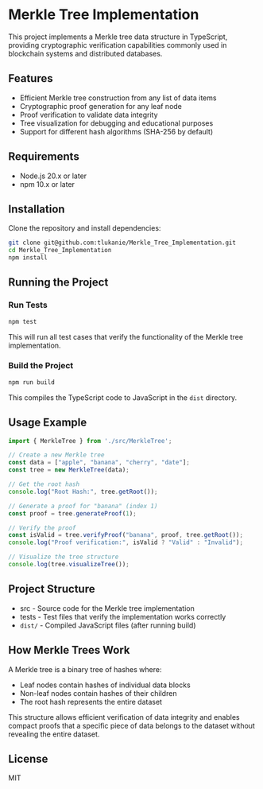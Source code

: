 # Merkle Tree Implementation

This project implements a Merkle tree data structure in TypeScript, providing cryptographic verification capabilities commonly used in blockchain systems and distributed databases.

## Features

- Efficient Merkle tree construction from any list of data items
- Cryptographic proof generation for any leaf node
- Proof verification to validate data integrity
- Tree visualization for debugging and educational purposes
- Support for different hash algorithms (SHA-256 by default)

## Requirements

- Node.js 20.x or later
- npm 10.x or later

## Installation

Clone the repository and install dependencies:

```bash
git clone git@github.com:tlukanie/Merkle_Tree_Implementation.git
cd Merkle_Tree_Implementation
npm install
```

## Running the Project

### Run Tests

```bash
npm test
```

This will run all test cases that verify the functionality of the Merkle tree implementation.

### Build the Project

```bash
npm run build
```

This compiles the TypeScript code to JavaScript in the `dist` directory.

## Usage Example

```typescript
import { MerkleTree } from './src/MerkleTree';

// Create a new Merkle tree
const data = ["apple", "banana", "cherry", "date"];
const tree = new MerkleTree(data);

// Get the root hash
console.log("Root Hash:", tree.getRoot());

// Generate a proof for "banana" (index 1)
const proof = tree.generateProof(1);

// Verify the proof
const isValid = tree.verifyProof("banana", proof, tree.getRoot());
console.log("Proof verification:", isValid ? "Valid" : "Invalid");

// Visualize the tree structure
console.log(tree.visualizeTree());
```

## Project Structure

- src - Source code for the Merkle tree implementation
- tests - Test files that verify the implementation works correctly
- `dist/` - Compiled JavaScript files (after running build)

## How Merkle Trees Work

A Merkle tree is a binary tree of hashes where:
- Leaf nodes contain hashes of individual data blocks
- Non-leaf nodes contain hashes of their children
- The root hash represents the entire dataset

This structure allows efficient verification of data integrity and enables compact proofs that a specific piece of data belongs to the dataset without revealing the entire dataset.

## License

MIT
